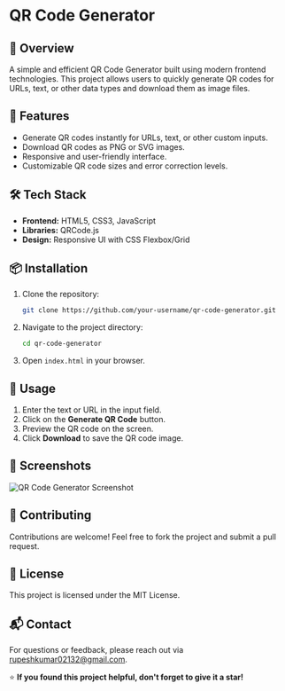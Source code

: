 # QR Code Generator

## 📌 **Overview**
A simple and efficient QR Code Generator built using modern frontend technologies. This project allows users to quickly generate QR codes for URLs, text, or other data types and download them as image files.

## 🚀 **Features**
- Generate QR codes instantly for URLs, text, or other custom inputs.
- Download QR codes as PNG or SVG images.
- Responsive and user-friendly interface.
- Customizable QR code sizes and error correction levels.

## 🛠️ **Tech Stack**
- **Frontend:** HTML5, CSS3, JavaScript
- **Libraries:** QRCode.js
- **Design:** Responsive UI with CSS Flexbox/Grid

## 📦 **Installation**
1. Clone the repository:
   ```bash
   git clone https://github.com/your-username/qr-code-generator.git
   ```
2. Navigate to the project directory:
   ```bash
   cd qr-code-generator
   ```
3. Open `index.html` in your browser.

## 🎯 **Usage**
1. Enter the text or URL in the input field.
2. Click on the **Generate QR Code** button.
3. Preview the QR code on the screen.
4. Click **Download** to save the QR code image.

## 📸 **Screenshots**
![QR Code Generator Screenshot](screenshot.png)

## 🤝 **Contributing**
Contributions are welcome! Feel free to fork the project and submit a pull request.

## 📜 **License**
This project is licensed under the MIT License.

## 📬 **Contact**
For questions or feedback, please reach out via [rupeshkumar02132@gmail.com](mailto:rupeshkumar02132@gmail.com).

⭐ **If you found this project helpful, don't forget to give it a star!**

